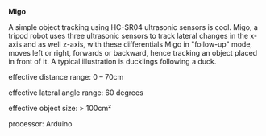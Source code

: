 **Migo**

A simple object tracking using HC-SR04 ultrasonic sensors is cool.
Migo, a tripod robot uses three ultrasonic sensors to track lateral changes in the x-axis and as well z-axis, with these differentials Migo in "follow-up" mode, moves left or right, forwards or backward, hence tracking an object placed in front of it. A typical illustration is ducklings following a duck.

effective distance range: 0 – 70cm

effective lateral angle range: 60 degrees

effective object size: > 100cm²

processor: Arduino

